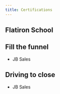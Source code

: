 ```yaml
---
title: Certifications 
---
```


## Flatiron School

## Fill the funnel
- JB Sales

## Driving to close 
- JB Sales
